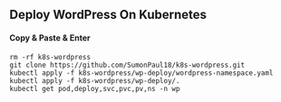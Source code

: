 ## Deploy WordPress On Kubernetes

#### Copy & Paste & Enter
~~~
rm -rf k8s-wordpress
git clone https://github.com/SumonPaul18/k8s-wordpress.git
kubectl apply -f k8s-wordpress/wp-deploy/wordpress-namespace.yaml
kubectl apply -f k8s-wordpress/wp-deploy/.
kubectl get pod,deploy,svc,pvc,pv,ns -n wp
~~~